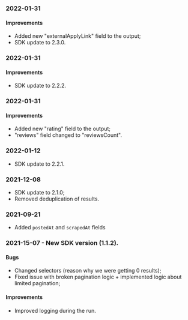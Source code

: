 ### 2022-01-31
#### Improvements
-  Added new "externalApplyLink" field to the output;
- SDK update to 2.3.0.

### 2022-01-31
#### Improvements
- SDK update to 2.2.2.

### 2022-01-31
#### Improvements
-  Added new "rating" field to the output;
-  "reviews" field changed to "reviewsCount".

### 2022-01-12
- SDK update to 2.2.1.

### 2021-12-08
- SDK update to 2.1.0;
- Removed deduplication of results.

### 2021-09-21
- Added `postedAt` and `scrapedAt` fields

### 2021-15-07 - New SDK version (1.1.2).

#### Bugs
- Changed selectors (reason why we were getting 0 results);
- Fixed issue with broken pagination logic + implemented logic about limited pagination;
#### Improvements
- Improved logging during the run.